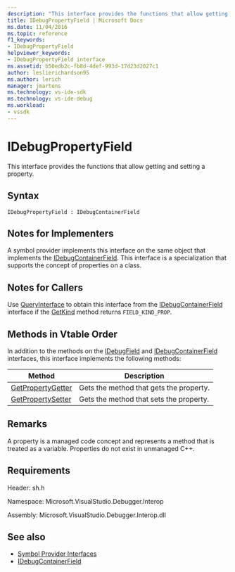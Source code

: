 ```yaml
---
description: "This interface provides the functions that allow getting and setting a property."
title: IDebugPropertyField | Microsoft Docs
ms.date: 11/04/2016
ms.topic: reference
f1_keywords:
- IDebugPropertyField
helpviewer_keywords:
- IDebugPropertyField interface
ms.assetid: b50edb2c-fb8d-4def-993d-17d23d2027c1
author: leslierichardson95
ms.author: lerich
manager: jmartens
ms.technology: vs-ide-sdk
ms.technology: vs-ide-debug
ms.workload:
- vssdk
---
```

# IDebugPropertyField
This interface provides the functions that allow getting and setting a property.

## Syntax

```
IDebugPropertyField : IDebugContainerField
```

## Notes for Implementers
 A symbol provider implements this interface on the same object that implements the [IDebugContainerField](../../../extensibility/debugger/reference/idebugcontainerfield.md). This interface is a specialization that supports the concept of properties on a class.

## Notes for Callers
 Use [QueryInterface](/cpp/atl/queryinterface) to obtain this interface from the [IDebugContainerField](../../../extensibility/debugger/reference/idebugcontainerfield.md) interface if the [GetKind](../../../extensibility/debugger/reference/idebugfield-getkind.md) method returns `FIELD_KIND_PROP`.

## Methods in Vtable Order
 In addition to the methods on the [IDebugField](../../../extensibility/debugger/reference/idebugfield.md) and [IDebugContainerField](../../../extensibility/debugger/reference/idebugcontainerfield.md) interfaces, this interface implements the following methods:

|Method|Description|
|------------|-----------------|
|[GetPropertyGetter](../../../extensibility/debugger/reference/idebugpropertyfield-getpropertygetter.md)|Gets the method that gets the property.|
|[GetPropertySetter](../../../extensibility/debugger/reference/idebugpropertyfield-getpropertysetter.md)|Gets the method that sets the property.|

## Remarks
 A property is a managed code concept and represents a method that is treated as a variable. Properties do not exist in unmanaged C++.

## Requirements
 Header: sh.h

 Namespace: Microsoft.VisualStudio.Debugger.Interop

 Assembly: Microsoft.VisualStudio.Debugger.Interop.dll

## See also
- [Symbol Provider Interfaces](../../../extensibility/debugger/reference/symbol-provider-interfaces.md)
- [IDebugContainerField](../../../extensibility/debugger/reference/idebugcontainerfield.md)
